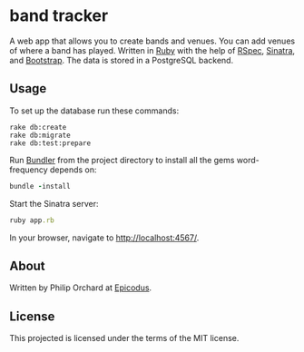 band tracker
=========

A web app that allows you to create bands and venues. You can add venues of where a band has played. Written in [Ruby](http://www.ruby-lang.org/) with the help of [RSpec](http://rspec.info/), [Sinatra](http://www.sinatrarb.com/), and [Bootstrap](http://http://getbootstrap.com/). The data is stored in a PostgreSQL backend.

Usage
-----

To set up the database run these commands:

```
rake db:create
rake db:migrate
rake db:test:prepare
```

Run [Bundler](http://bundler.io/) from the project directory to install all the gems word-frequency depends on:

```ruby
bundle -install
```

Start the Sinatra server:

```ruby
ruby app.rb
```

In your browser, navigate to [http://localhost:4567/](http://localhost:4567/).

About
-----

Written by Philip Orchard at [Epicodus](http://www.epicodus.com/).

License
-------

This projected is licensed under the terms of the MIT license.
